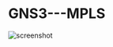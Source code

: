 # GNS3---MPLS

![screenshot](https://github.com/user-attachments/assets/69bf19ad-5eb5-4bb6-ac21-435efc7da769)
